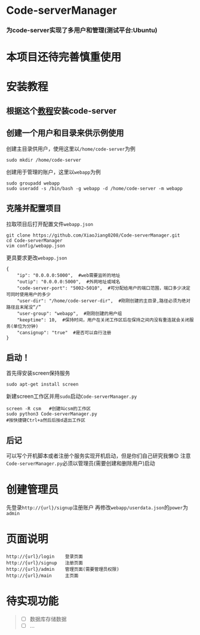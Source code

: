 # Code-serverManager
### 为code-server实现了多用户和管理(测试平台:Ubuntu)


# 本项目还待完善慎重使用

# 安装教程
## 根据这个[教程](https://coder.com/docs/code-server/latest/install#debian-ubuntu)安装code-server
## 创建一个用户和目录来供示例使用
创建主目录供用户，使用这里以`/home/code-server`为例
```
sudo mkdir /home/code-server
```

创建用于管理的账户，这里以`webapp`为例
```
sudo groupadd webapp
sudo useradd -s /bin/bash -g webapp -d /home/code-server -m webapp
```
## 克隆并配置项目
拉取项目后打开配置文件`webapp.json`
```
git clone https://github.com/XiaoJiang0208/Code-serverManager.git
cd Code-serverManager
vim config/webapp.json
```
更具要求更改`webapp.json`
```
{
    "ip": "0.0.0.0:5000",  #web需要监听的地址
    "outip": "0.0.0.0:5000",  #外网地址或域名
    "code-server-port": "5002~5010",  #可分配给用户的端口范围，端口多少决定可同时使用用户的多少
    "user-dir": "/home/code-server-dir",  #刚刚创建的主目录,路径必须为绝对路径且末尾没“/”
    "user-group": "webapp",  #刚刚创建的用户组
    "keeptime": 10,  #保持时间，用户在关闭工作区后在保持之间内没有重连就会关闭服务(单位为分钟)
    "cansignup": "true"  #是否可以自行注册
}
```
## 启动！
首先得安装screen保持服务
```
sudo apt-get install screen
```
新建screen工作区并用`sudo`启动`Code-serverManager.py`
```
screen -R csm   #创建叫csm的工作区
sudo python3 Code-serverManager.py
#按快捷键Ctrl+a然后后按d退出工作区
```
## 后记
可以写个开机脚本或者注册个服务实现开机启动，但是你们自己研究我懒😊
注意`Code-serverManager.py`必须以管理员(需要创建和删除用户)启动

# 创建管理员
先登录`http://{url}/signup`注册账户
再修改`webapp/userdata.json`的`power`为`admin`

# 页面说明
```
http://{url}/login    登录页面
http://{url}/signup   注册页面
http://{url}/admin    管理页面(需要管理员权限)
http://{url}/main     主页面
```

# 待实现功能
> - [ ] 数据库存储数据
> - [ ] ...